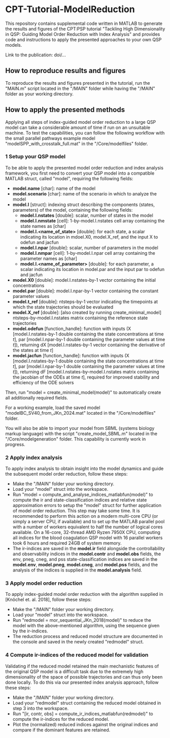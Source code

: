 # CPT-Tutorial-ModelReduction

This repository contains supplemental code written in MATLAB to generate the results and figures of the CPT:PSP tutorial "Tackling High Dimensionality in QSP: Guiding Model Order Reduction with Index Analysis" and provides code and instructions to apply the presented approaches to your own QSP models.

Link to the publication: doi/...

## How to reproduce results and figures

To reproduce the results and figures presented in the tutorial, run the "MAIN.m" script located in the "/MAIN" folder while having the "/MAIN" folder as your working directory.

## How to apply the presented methods

Applying all steps of index-guided model order reduction to a large QSP model can take a considerable amount of time if run on an unsuitable machine. To test the capabilities, you can follow the following workflow with the small parallel pathways example model "modelSPP_with_crosstalk_full.mat" in the "/Core/modelfiles" folder.

### 1 Setup your QSP model

To be able to apply the presented model order reduction and index analysis framework, you first need to convert your QSP model into a compatible MATLAB struct, called "model", requiring the following fields:
 - **model.name** [char]: name of the model
 - **model.scenario** [char]: name of the scenario in which to analyze the model
 - **model.I** [struct]: indexing struct describing the components (states, parameters) of the model, containing the following fields:
    - **model.I.nstates** [double]: scalar, number of states in the model
    - **model.I.nmstate** [cell]: 1-by-model.I.nstates cell array containing the state names as [char]
    - **model.I.<name_of_state>** [double]: for each state, a scalar indicating its location in mdoel.X0, model.X_ref, and the input X to odefun and jacfun
    - **model.I.npar** [double]: scalar, number of parameters in the model
    - **model.I.nmpar** [cell]: 1-by-model.I.npar cell array containing the parameter names as [char]
    - **model.I.<name_of_parameter>** [double]: for each parameter, a scalar indicating its location in model.par and the input par to odefun and jacfun
 - **model.X0** [double]: model.I.nstates-by-1 vector containing the initial concentrations
 - **model.par** [double]: model.I.npar-by-1 vector containing the constant parameter values
 - **model.t_ref** [double]: ntsteps-by-1 vector indicating the timepoints at which the state trajectories should be evaluated
 - **model.X_ref** [double]: [also created by running create_minimal_model] ntsteps-by-model.I.nstates matrix containing the reference state trajectories
 - **model.odefun** [function_handle]: function with inputs (X [model.I.nstates-by-1 double containing the state concentrations at time *t*], par [model.I.npar-by-1 double containing the parameter values at time *t*]), returning dX [model.I.nstates-by-1 vector containing the derivative of the states at time *t*]
 - **model.jacfun** [function_handle]: function with inputs (X [model.I.nstates-by-1 double containing the state concentrations at time *t*], par [model.I.npar-by-1 double containing the parameter values at time *t*]), returning dF [model.I.nstates-by-model.I.nstates matrix containing the jacobian of the ODEs at time *t*], required for improved stability and efficiency of the ODE solvers

Then, run "model = create_minimal_model(model)" to automatically create all additionally required fields.

For a working example, load the saved model "modelBC_SV40_from_JKn_2024.mat" located in the "/Core/modelfiles" folder.

You will also be able to import your model from SBML (systems biology markup language) with the script "create_model_SBML.m" located in the "/Core/modelgeneration" folder. This capability is currently work in progress.

### 2 Apply index analysis

To apply index analysis to obtain insight into the model dynamics and guide the subsequent model order reduction, follow these steps:
 - Make the "/MAIN" folder your working directory.
 - Load your "model" struct into the workspace.
 - Run "model = compute_and_analyse_indices_matlabfun(model)" to compute the ir and state-classification indices and relative state approximation errors to setup the "model" struct for further application of model order reduction. This step may take some time. It is recommended to perform this action on a modern multi-core CPU (or simply a server CPU, if available) and to set up the MATLAB parallel pool with a number of workers equivalent to half the number of logical cores available. On a 16-core, 32-thread AMD Ryzen 7950X CPU, computing all indices for the blood coagulation QSP model with 16 parallel workers took 6 hours and required 24GB of system memory.
 - The ir-indices are saved in the **model.ir** field alongside the controllability and observability indices in the **model.contr** and **model.obs** fields, the env, pneg, cneg, and pss state-classification indices are saved in the **model.env**, **model.pneg**, **model.cneg**, and **model.pss** fields, and the analysis of the indices is supplied in the **model.analysis** field.

### 3 Apply model order reduction

To apply index-guided model order reduction with the algorithm supplied in [Knöchel et. al. 2018], follow these steps:
 - Make the "/MAIN" folder your working directory.
 - Load your "model" struct into the workspace.
 - Run "redmodel = mor_sequential_JKn_2018(model)" to reduce the model with the above-mentioned algorithm, using the sequence given by the ir-indices.
 - The reduction process and reduced model structure are documented in the console and saved in the newly created "redmodel" struct.

### 4 Compute ir-indices of the reduced model for validation

Validating if the reduced model retained the main mechanistic features of the original QSP model is a difficult task due to the extremely high dimensionality of the space of possible trajectories and can thus only been done locally. To do this via our presented index analysis approach, follow these steps:
 - Make the "/MAIN" folder your working directory.
 - Load your "redmodel" struct containing the reduced model obtained in step 3 into the workspace.
 - Run "[ir, contr, obs] = compute_ir_indices_matlabfun(redmodel)" to compute the ir-indices for the reduced model.
 - Plot the (normalized) reduced indices against the original indices and compare if the dominant features are retained.
